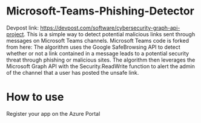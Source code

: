 # Microsoft-Teams-Phishing-Detector
Devpost link: https://devpost.com/software/cybersecurity-graph-api-project.
This is a simple way to detect potential malicious links sent through messages on Microsoft Teams channels. Microsoft Teams code is forked from here: 
The algorithm uses the Google SafeBrowsing API to detect whether or not a link contained in a message leads to a potential security threat through phishing or malicious sites. 
The algorithm then leverages the Microsoft Graph API with the Security.ReadWrite function to alert the admin of the channel that a user has posted the unsafe link. 

# How to use
Register your app on the Azure Portal
